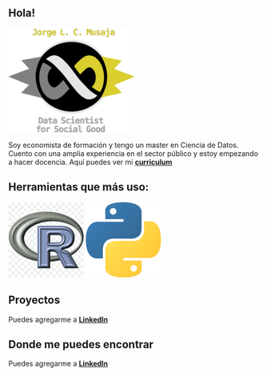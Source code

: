 
## Hola!

<img src="logos/item_infinito.png" width="50%"/>

Soy economista de formación y tengo un master en Ciencia de Datos. Cuento con una amplia experiencia en el sector público y estoy empezando a hacer docencia. Aquí puedes ver mi **[curriculum](https://github.com/musajajorge/CV/raw/master/Curriculum.pdf)**


## Herramientas que más uso:  

<img src="logos/r_logo.png" width="30%" />
<img src="logos/python_logo.png" width="30%" />


## Proyectos

Puedes agregarme a **[LinkedIn](https://www.linkedin.com/in/musajajorge/)**


## Donde me puedes encontrar

Puedes agregarme a **[LinkedIn](https://www.linkedin.com/in/musajajorge/)**
